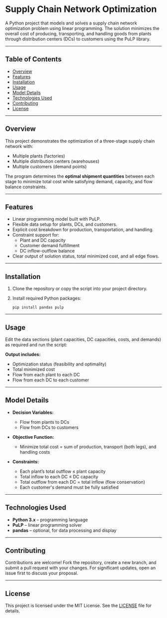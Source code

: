 # Supply Chain Network Optimization

A Python project that models and solves a supply chain network optimization problem using linear programming. The solution minimizes the overall cost of producing, transporting, and handling goods from plants through distribution centers (DCs) to customers using the PuLP library.

---

## Table of Contents

- [Overview](#overview)
- [Features](#features)
- [Installation](#installation)
- [Usage](#usage)
- [Model Details](#model-details)
- [Technologies Used](#technologies-used)
- [Contributing](#contributing)
- [License](#license)

---

## Overview

This project demonstrates the optimization of a three-stage supply chain network with:
- Multiple plants (factories)
- Multiple distribution centers (warehouses)
- Multiple customers (demand points)

The program determines the **optimal shipment quantities** between each stage to minimize total cost while satisfying demand, capacity, and flow balance constraints.

---

## Features

- Linear programming model built with PuLP.
- Flexible data setup for plants, DCs, and customers.
- Explicit cost breakdown for production, transportation, and handling.
- Constraint support for:
  - Plant and DC capacity
  - Customer demand fulfillment
  - DC inflow-outflow balance
- Clear output of solution status, total minimized cost, and all edge flows.

---

## Installation

1. Clone the repository or copy the script into your project directory.
2. Install required Python packages:

    ```
    pip install pandas pulp
    ```

---

## Usage

Edit the data sections (plant capacities, DC capacities, costs, and demands) as required and run the script:


**Output includes:**
- Optimization status (feasibility and optimality)
- Total minimized cost
- Flow from each plant to each DC
- Flow from each DC to each customer

---

## Model Details

- **Decision Variables:**
  - Flow from plants to DCs
  - Flow from DCs to customers

- **Objective Function:**
  - Minimize total cost = sum of production, transport (both legs), and handling costs

- **Constraints:**
  - Each plant’s total outflow ≤ plant capacity
  - Total inflow to each DC ≤ DC capacity
  - Total outflow from each DC = total inflow (flow conservation)
  - Each customer's demand must be fully satisfied

---

## Technologies Used

- **Python 3.x** – programming language
- **PuLP** – linear programming solver
- **pandas** – optional, for data processing and display

---

## Contributing

Contributions are welcome! Fork the repository, create a new branch, and submit a pull request with your changes. For significant updates, open an issue first to discuss your proposal.

---

## License

This project is licensed under the MIT License. See the [LICENSE](LICENSE) file for details.
